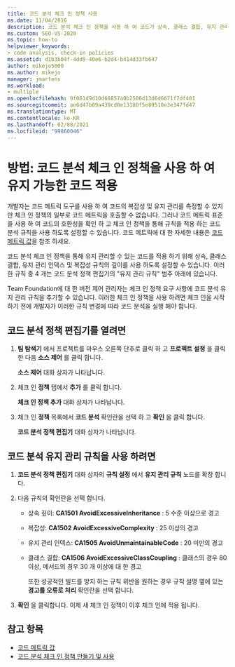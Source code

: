 ```yaml
---
title: 코드 분석 체크 인 정책 사용
ms.date: 11/04/2016
description: 코드 분석 체크 인 정책을 사용 하 여 코드가 상속, 클래스 결합, 유지 관리 및 복잡성 표준에 부합 하는지 확인 하는 방법을 알아봅니다.
ms.custom: SEO-VS-2020
ms.topic: how-to
helpviewer_keywords:
- code analysis, check-in policies
ms.assetid: d1b3b04f-4dd9-40e6-b2d4-b414d33fb647
author: mikejo5000
ms.author: mikejo
manager: jmartens
ms.workload:
- multiple
ms.openlocfilehash: 9f061d9d10d66857a0b2506d13d6d6671f7df401
ms.sourcegitcommit: ae6d47b09a439cd0e13180f5e89510e3e347fd47
ms.translationtype: MT
ms.contentlocale: ko-KR
ms.lasthandoff: 02/08/2021
ms.locfileid: "99860046"
---
```

# <a name="how-to-enforce-maintainable-code-with-a-code-analysis-check-in-policy"></a>방법: 코드 분석 체크 인 정책을 사용 하 여 유지 가능한 코드 적용

개발자는 코드 메트릭 도구를 사용 하 여 코드의 복잡성 및 유지 관리를 측정할 수 있지만 체크 인 정책의 일부로 코드 메트릭을 호출할 수 없습니다. 그러나 코드 메트릭 표준을 사용 하 여 코드의 호환성을 확인 하 고 체크 인 정책을 통해 규칙을 적용 하는 코드 분석 규칙을 사용 하도록 설정할 수 있습니다. 코드 메트릭에 대 한 자세한 내용은 [코드 메트릭 값](../code-quality/code-metrics-values.md)을 참조 하세요.

코드 분석 체크 인 정책을 통해 유지 관리할 수 있는 코드를 적용 하기 위해 상속, 클래스 결합, 유지 관리 인덱스 및 복잡성 규칙의 깊이를 사용 하도록 설정할 수 있습니다. 이러한 규칙 중 4 개는 코드 분석 정책 편집기의 "유지 관리 규칙" 범주 아래에 있습니다.

Team Foundation에 대 한 버전 제어 관리자는 체크 인 정책 요구 사항에 코드 분석 유지 관리 규칙을 추가할 수 있습니다. 이러한 체크 인 정책을 사용 하려면 체크 인을 시작 하기 전에 개발자가 이러한 규칙 변경에 따라 코드 분석을 실행 해야 합니다.

## <a name="to-open-the-code-analysis-policy-editor"></a>코드 분석 정책 편집기를 열려면

1. **팀 탐색기** 에서 프로젝트를 마우스 오른쪽 단추로 클릭 하 고 **프로젝트 설정** 을 클릭 한 다음 **소스 제어** 를 클릭 합니다.

     **소스 제어** 대화 상자가 나타납니다.

2. 체크 인 **정책** 탭에서 **추가** 를 클릭 합니다.

     **체크 인 정책 추가** 대화 상자가 나타납니다.

3. 체크 인 **정책** 목록에서 **코드 분석** 확인란을 선택 하 고 **확인** 을 클릭 합니다.

     **코드 분석 정책 편집기** 대화 상자가 나타납니다.

## <a name="to-enable-code-analysis-maintainability-rules"></a>코드 분석 유지 관리 규칙을 사용 하려면

1. **코드 분석 정책 편집기** 대화 상자의 **규칙 설정** 에서 **유지 관리 규칙** 노드를 확장 합니다.

2. 다음 규칙의 확인란을 선택 합니다.

   - 상속 깊이: **CA1501 AvoidExcessiveInheritance** : 5 수준 이상으로 경고

   - 복잡성: **CA1502 AvoidExcessiveComplexity** : 25 이상의 경고

   - 유지 관리 인덱스: **CA1505 AvoidUnmaintainableCode** : 20 미만의 경고

   - 클래스 결합: **CA1506 AvoidExcessiveClassCoupling** : 클래스의 경우 80 이상, 메서드의 경우 30 개 이상에 대 한 경고

     또한 성공적인 빌드를 방지 하는 규칙 위반을 원하는 경우 규칙 설명 옆에 있는 **경고를 오류로 처리** 확인란을 선택 합니다.

3. **확인** 을 클릭합니다. 이제 새 체크 인 정책이 이후 체크 인에 적용 됩니다.

## <a name="see-also"></a>참고 항목

- [코드 메트릭 값](../code-quality/code-metrics-values.md)
- [코드 분석 체크 인 정책 만들기 및 사용](../code-quality/how-to-create-or-update-standard-code-analysis-check-in-policies.md)
